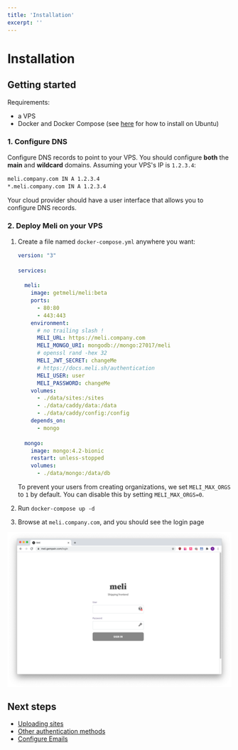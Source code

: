 ```yaml
---
title: 'Installation'
excerpt: ''
---
```


# Installation

## Getting started

Requirements:
- a VPS
- Docker and Docker Compose (see [here](https://docs.docker.com/engine/install/ubuntu/#install-docker-engine) for how to install on Ubuntu)

### 1. Configure DNS

Configure DNS records to point to your VPS. You should configure **both** the **main** and **wildcard** domains. Assuming your VPS's IP is `1.2.3.4`:

<div class="code-group">

```txt
meli.company.com IN A 1.2.3.4
*.meli.company.com IN A 1.2.3.4
```

</div>

<div class="blockquote" data-props='{ "mod": "info" }'>

Your cloud provider should have a user interface that allows you to configure DNS records.

</div>

### 2. Deploy Meli on your VPS

1. Create a file named `docker-compose.yml` anywhere you want:

    <div class="code-group">
    
    ```yaml
    version: "3"
    
    services:
    
      meli:
        image: getmeli/meli:beta
        ports:
          - 80:80
          - 443:443
        environment:
          # no trailing slash !
          MELI_URL: https://meli.company.com
          MELI_MONGO_URI: mongodb://mongo:27017/meli
          # openssl rand -hex 32
          MELI_JWT_SECRET: changeMe
          # https://docs.meli.sh/authentication
          MELI_USER: user
          MELI_PASSWORD: changeMe
        volumes:
          - ./data/sites:/sites
          - ./data/caddy/data:/data
          - ./data/caddy/config:/config
        depends_on:
          - mongo
    
      mongo:
        image: mongo:4.2-bionic
        restart: unless-stopped
        volumes:
          - ./data/mongo:/data/db
    ```
    
    </div>
    
    <div class="blockquote" data-props='{ "mod": "info" }'>
    
    To prevent your users from creating organizations, we set `MELI_MAX_ORGS` to `1` by default. You can disable this by setting `MELI_MAX_ORGS=0`.
    
    </div>

2. Run `docker-compose up -d`
3. Browse at `meli.company.com`, and you should see the login page

![Login Page](../../../images/login-page.png)

## Next steps

- [Uploading sites](/get-started/upload-a-site-to-meli)
- [Other authentication methods](/authentication)
- [Configure Emails](/configuration/emails)
